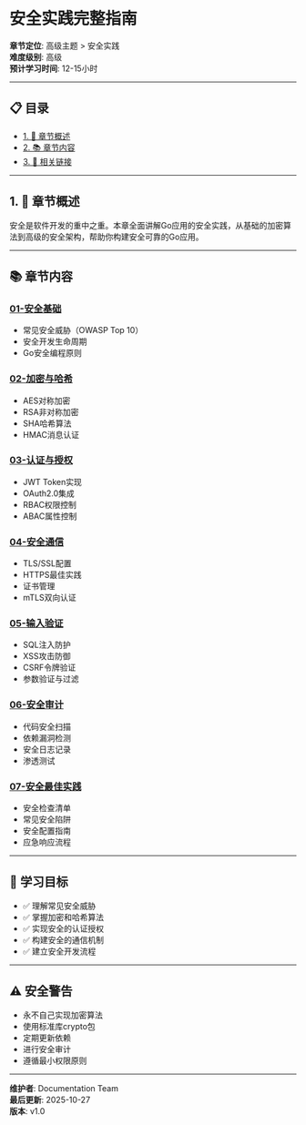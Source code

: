 # 安全实践完整指南

**章节定位**: 高级主题 > 安全实践  
**难度级别**: 高级  
**预计学习时间**: 12-15小时

---

## 📋 目录

- [1. 📖 章节概述](#1--章节概述)
- [2. 📚 章节内容](#2--章节内容)
- [3. 🔗 相关链接](#3--相关链接)

---

## 1. 📖 章节概述

安全是软件开发的重中之重。本章全面讲解Go应用的安全实践，从基础的加密算法到高级的安全架构，帮助你构建安全可靠的Go应用。

---

## 📚 章节内容

### [01-安全基础](./01-安全基础.md)
- 常见安全威胁（OWASP Top 10）
- 安全开发生命周期
- Go安全编程原则

### [02-加密与哈希](./02-加密与哈希.md)
- AES对称加密
- RSA非对称加密
- SHA哈希算法
- HMAC消息认证

### [03-认证与授权](./03-认证与授权.md)
- JWT Token实现
- OAuth2.0集成
- RBAC权限控制
- ABAC属性控制

### [04-安全通信](./04-安全通信.md)
- TLS/SSL配置
- HTTPS最佳实践
- 证书管理
- mTLS双向认证

### [05-输入验证](./05-输入验证.md)
- SQL注入防护
- XSS攻击防御
- CSRF令牌验证
- 参数验证与过滤

### [06-安全审计](./06-安全审计.md)
- 代码安全扫描
- 依赖漏洞检测
- 安全日志记录
- 渗透测试

### [07-安全最佳实践](./07-安全最佳实践.md)
- 安全检查清单
- 常见安全陷阱
- 安全配置指南
- 应急响应流程

---

## 🎯 学习目标

- ✅ 理解常见安全威胁
- ✅ 掌握加密和哈希算法
- ✅ 实现安全的认证授权
- ✅ 构建安全的通信机制
- ✅ 建立安全开发流程

---

## ⚠️ 安全警告

- 永不自己实现加密算法
- 使用标准库crypto包
- 定期更新依赖
- 进行安全审计
- 遵循最小权限原则

---

**维护者**: Documentation Team  
**最后更新**: 2025-10-27  
**版本**: v1.0


